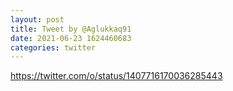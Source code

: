 ```yaml
--- 
layout: post 
title: Tweet by @Aglukkaq91 
date: 2021-06-23 1624460683 
categories: twitter 
--- 
```

https://twitter.com/o/status/1407716170036285443